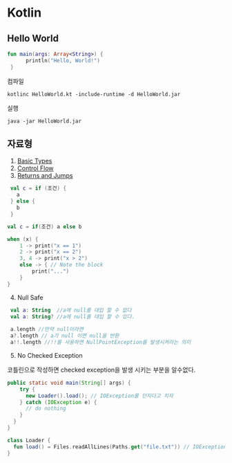 # Kotlin

## Hello World

```kt
fun main(args: Array<String>) { 
      println("Hello, World!") 
 }
```

컴파일

```
kotlinc HelloWorld.kt -include-runtime -d HelloWorld.jar
```

실행
```
java -jar HelloWorld.jar
```

## 자료형

1. [Basic Types](https://kotlinlang.org/docs/reference/basic-types.html)  
2. [Control Flow](https://kotlinlang.org/docs/reference/control-flow.html)
3. [Returns and Jumps](https://kotlinlang.org/docs/reference/returns.html)  

```kt
 val c = if (조건) {
   a
 } else {
   b
 }
```
```kt
val c = if(조건) a else b
```
```kt
when (x) {
    1 -> print("x == 1")
    2 -> print("x == 2")
    3, 4 -> print("x > 2")
    else -> { // Note the block
        print("...")
    }
}
```
4. Null Safe

```kt
 val a: String  //a에 null를 대입 할 수 없다
 val a: String? //a에 null를 대입 할 수 있다.
 
 a.length //만약 null이라면 
 a?.length // a가 null 이면 null을 반환
 a!!.length //!!를 사용하면 NullPointException를 발생시켜라는 의미
```

5. No Checked Exception

코틀린으로 작성하면 checked exception을 발생 시키는 부분을 알수없다.

```java
public static void main(String[] args) {
    try {
      new Loader().load(); // IOException를 던지다고 치자
    } catch (IOException e) {
      // do nothing
    }
  }
}
```

```kt
class Loader {
  fun load() = Files.readAllLines(Paths.get("file.txt")) // IOException를 던짐
}
```
